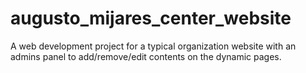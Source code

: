 # augusto_mijares_center_website
A web development project for a typical organization website with an admins panel to add/remove/edit contents on the dynamic pages.
